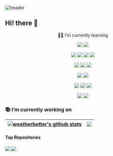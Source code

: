 ![header](https://capsule-render.vercel.app/api?type=waving&color=gradient&height=300&section=header&text=weather%20better&fontSize=90&animation=fadeIn&fontAlignY=38&desc=Helloo%20:>&descAlignY=51&descAlign=62)

## Hi! there 👋
<p align='center'>
  🏄‍♂️ I’m currently learning
</p>
<p align='center'>
	<img src="https://img.shields.io/badge/-Python-3776AB?style=flat&logo=Python&logoColor=white"/>
	<img src="https://img.shields.io/badge/Java-CC0000?style=flat&logoColor=white"/>
</p>
  <p align='center'>
<img src="https://img.shields.io/badge/ApacheSpark-E25A1C?style=flat&logo=ApacheSpark&logoColor=white"/>
<img src="https://img.shields.io/badge/ApacheKafka-231F20?style=flat&logo=ApacheKafka&logoColor=white"/>
<img src="https://img.shields.io/badge/ElasticStack-005571?style=flat&logo=ElasticStack&logoColor=white"/>
<img src="https://img.shields.io/badge/ApacheAirflow-017CEE?style=flat&logo=ApacheAirflow&logoColor=white"/>
</p>
 <p align='center'>
<img src="https://img.shields.io/badge/ApacheHadoop-66CCFF?style=flat&logo=ApacheHadoop&logoColor=white"/>
<img src="https://img.shields.io/badge/MySQL-4479A1?style=flat&logo=MySQL&logoColor=white"/>
<img src="https://img.shields.io/badge/MongoDB-47A248?style=flat&logo=MongoDB&logoColor=white"/>
</p>
 <p align='center'>
<img src="https://img.shields.io/badge/AmazonAWS-232F3E?style=flat&logo=AmazonAWS&logoColor=white"/>
<img src="https://img.shields.io/badge/GoogleCloud-4285F4?style=flat&logo=GoogleCloud&logoColor=white"/>
</p>
 <p align='center'>
<img src="https://img.shields.io/badge/Docker-2496ED?style=flat&logo=Docker&logoColor=white"/>
<img src="https://img.shields.io/badge/Kubernetes-326CE5?style=flat&logo=Kubernetes&logoColor=white"/>
<img src="https://img.shields.io/badge/Jenkins-D24939?style=flat&logo=Jenkins&logoColor=white"/>
</p>
 <p align='center'>
 <img src="https://img.shields.io/badge/Django-092E20?style=flat&logo=Django&logoColor=white"/>
<img src="https://img.shields.io/badge/Spring-6DB33F?style=flat&logo=Spring&logoColor=white"/>
 </p>

### 📚 I’m currently working on
| <a href="https://github.com/weatherbetter/github-readme-stats"><img align="center" src="https://github-readme-stats.vercel.app/api?username=weatherbetter&show_icons=true&include_all_commits=true&theme=buefy&hide=stars,contribs&count_private=true&hide_border=true" alt="weatherbetter's github stats" /></a> | <a href="https://github.com/weatherbetter/github-readme-stats"><img align="center" src="https://github-readme-stats.vercel.app/api/top-langs/?username=weatherbetter&layout=compact&theme=buefy&hide_border=true" /></a> |
| ------------- | ------------- |

#### Top Repositories

<a href="https://github.com/weatherbetter/HDFS-Java-API">
  <img align="center" src="https://github-readme-stats.vercel.app/api/pin/?username=weatherbetter&repo=HDFS-Java-API&theme=buefy" />
</a>
<a href="https://github.com/weatherbetter/HDFS-Java-API">
  <img align="center" src="https://github-readme-stats.vercel.app/api/pin/?username=weatherbetter&repo=HDFS-Java-API&theme=buefy" />
</a>

